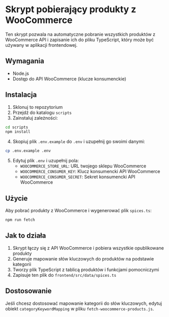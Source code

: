 # Skrypt pobierający produkty z WooCommerce

Ten skrypt pozwala na automatyczne pobranie wszystkich produktów z WooCommerce API i zapisanie ich do pliku TypeScript, który może być używany w aplikacji frontendowej.

## Wymagania

- Node.js
- Dostęp do API WooCommerce (klucze konsumenckie)

## Instalacja

1. Sklonuj to repozytorium
2. Przejdź do katalogu `scripts`
3. Zainstaluj zależności:

```bash
cd scripts
npm install
```

4. Skopiuj plik `.env.example` do `.env` i uzupełnij go swoimi danymi:

```bash
cp .env.example .env
```

5. Edytuj plik `.env` i uzupełnij pola:
   - `WOOCOMMERCE_STORE_URL`: URL twojego sklepu WooCommerce
   - `WOOCOMMERCE_CONSUMER_KEY`: Klucz konsumencki API WooCommerce
   - `WOOCOMMERCE_CONSUMER_SECRET`: Sekret konsumencki API WooCommerce

## Użycie

Aby pobrać produkty z WooCommerce i wygenerować plik `spices.ts`:

```bash
npm run fetch
```

## Jak to działa

1. Skrypt łączy się z API WooCommerce i pobiera wszystkie opublikowane produkty
2. Generuje mapowanie słów kluczowych do produktów na podstawie kategorii
3. Tworzy plik TypeScript z tablicą produktów i funkcjami pomocniczymi
4. Zapisuje ten plik do `frontend/src/data/spices.ts`

## Dostosowanie

Jeśli chcesz dostosować mapowanie kategorii do słów kluczowych, edytuj obiekt `categoryKeywordMapping` w pliku `fetch-woocommerce-products.js`. 